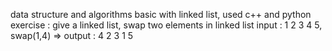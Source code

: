 data structure and algorithms basic with linked list, used c++ and python
exercise : give a linked list, swap two elements in linked list 
input : 1 2 3 4 5, swap(1,4) => output : 4 2 3 1 5
